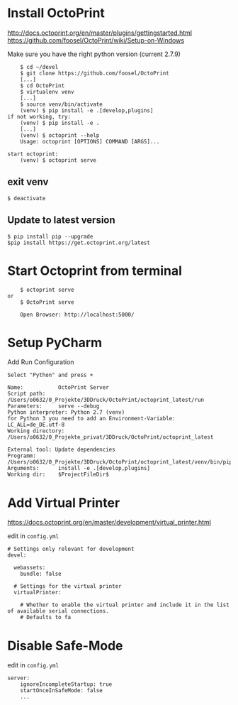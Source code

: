 # Install OctoPrint

http://docs.octoprint.org/en/master/plugins/gettingstarted.html
https://github.com/foosel/OctoPrint/wiki/Setup-on-Windows

Make sure you have the right python version (current 2.7.9)

```
    $ cd ~/devel
    $ git clone https://github.com/foosel/OctoPrint
    [...]
    $ cd OctoPrint
    $ virtualenv venv
    [...]
    $ source venv/bin/activate
    (venv) $ pip install -e .[develop,plugins]
if not working, try:
    (venv) $ pip install -e .
    [...]
    (venv) $ octoprint --help
    Usage: octoprint [OPTIONS] COMMAND [ARGS]...

start octoprint:
    (venv) $ octoprint serve

```
## exit venv

    $ deactivate

## Update to latest version
    $ pip install pip --upgrade
    $pip install https://get.octoprint.org/latest

# Start Octoprint from terminal
```    
    $ octoprint serve
or
    $ OctoPrint serve

    Open Browser: http://localhost:5000/
```

# Setup PyCharm
Add Run Configuration
```
Select "Python" and press +

Name:			OctoPrint Server
Script path:		/Users/o0632/0_Projekte/3DDruck/OctoPrint/octoprint_latest/run
Parameters:		serve --debug
Python interpreter:	Python 2.7 (venv)
for Python 3 you need to add an Environment-Variable: LC_ALL=de_DE.utf-8	
Working directory:	/Users/o0632/0_Projekte_privat/3DDruck/OctoPrint/octoprint_latest

External tool: Update dependencies
Programm:		/Users/o0632/0_Projekte/3DDruck/OctoPrint/octoprint_latest/venv/bin/pip
Arguments:		install -e .[develop,plugins]
Working dir:	$ProjectFileDir$
```

# Add Virtual Printer

https://docs.octoprint.org/en/master/development/virtual_printer.html

edit in `config.yml`
```
# Settings only relevant for development
devel:

  webassets:
    bundle: false
	
  # Settings for the virtual printer
  virtualPrinter:

    # Whether to enable the virtual printer and include it in the list of available serial connections.
    # Defaults to fa
```

# Disable Safe-Mode

edit in `config.yml`
```
server:
    ignoreIncompleteStartup: true 
    startOnceInSafeMode: false
    ...
```